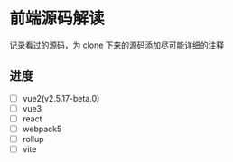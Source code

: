 # 前端源码解读

记录看过的源码，为 clone 下来的源码添加尽可能详细的注释

## 进度

- [ ] vue2(v2.5.17-beta.0)
- [ ] vue3
- [ ] react
- [ ] webpack5
- [ ] rollup
- [ ] vite
